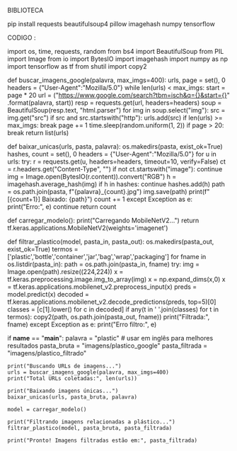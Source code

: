 BIBLIOTECA 


pip install requests beautifulsoup4 pillow imagehash numpy tensorflow 




CODIGO : 



import os, time, requests, random
from bs4 import BeautifulSoup
from PIL import Image
from io import BytesIO
import imagehash
import numpy as np
import tensorflow as tf
from shutil import copy2

def buscar_imagens_google(palavra, max_imgs=400):
    urls, page = set(), 0
    headers = {"User-Agent":"Mozilla/5.0"}
    while len(urls) < max_imgs:
        start = page * 20
        url = ("https://www.google.com/search?tbm=isch&q={}&start={}"
               .format(palavra, start))
        resp = requests.get(url, headers=headers)
        soup = BeautifulSoup(resp.text, "html.parser")
        for img in soup.select("img"):
            src = img.get("src")
            if src and src.startswith("http"):
                urls.add(src)
                if len(urls) >= max_imgs:
                    break
        page += 1
        time.sleep(random.uniform(1, 2))
        if page > 20:
            break
    return list(urls)

def baixar_unicas(urls, pasta, palavra):
    os.makedirs(pasta, exist_ok=True)
    hashes, count = set(), 0
    headers = {"User-Agent":"Mozilla/5.0"}
    for u in urls:
        try:
            r = requests.get(u, headers=headers, timeout=10, verify=False)
            ct = r.headers.get("Content-Type", "")
            if not ct.startswith("image"):
                continue
            img = Image.open(BytesIO(r.content)).convert("RGB")
            h = imagehash.average_hash(img)
            if h in hashes:
                continue
            hashes.add(h)
            path = os.path.join(pasta, f"{palavra}_{count}.jpg")
            img.save(path)
            print(f"[{count+1}] Baixado: {path}")
            count += 1
        except Exception as e:
            print("Erro:", e)
            continue
    return count

def carregar_modelo():
    print("Carregando MobileNetV2...")
    return tf.keras.applications.MobileNetV2(weights='imagenet')

def filtrar_plastico(model, pasta_in, pasta_out):
    os.makedirs(pasta_out, exist_ok=True)
    termos = ['plastic','bottle','container','jar','bag','wrap','packaging']
    for fname in os.listdir(pasta_in):
        path = os.path.join(pasta_in, fname)
        try:
            img = Image.open(path).resize((224,224))
            x = tf.keras.preprocessing.image.img_to_array(img)
            x = np.expand_dims(x,0)
            x = tf.keras.applications.mobilenet_v2.preprocess_input(x)
            preds = model.predict(x)
            decoded = tf.keras.applications.mobilenet_v2.decode_predictions(preds, top=5)[0]
            classes = [c[1].lower() for c in decoded]
            if any(t in ' '.join(classes) for t in termos):
                copy2(path, os.path.join(pasta_out, fname))
                print("Filtrada:", fname)
        except Exception as e:
            print("Erro filtro:", e)

if __name__ == "__main__":
    palavra = "plastic"  # usar em inglês para melhores resultados
    pasta_bruta = "imagens/plastico_google"
    pasta_filtrada = "imagens/plastico_filtrado"

    print("Buscando URLs de imagens...")
    urls = buscar_imagens_google(palavra, max_imgs=400)
    print("Total URLs coletadas:", len(urls))

    print("Baixando imagens únicas...")
    baixar_unicas(urls, pasta_bruta, palavra)

    model = carregar_modelo()

    print("Filtrando imagens relacionadas a plástico...")
    filtrar_plastico(model, pasta_bruta, pasta_filtrada)

    print("Pronto! Imagens filtradas estão em:", pasta_filtrada)
